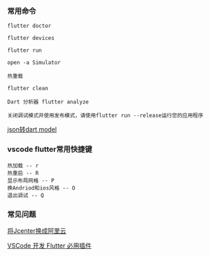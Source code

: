### 常用命令
```
flutter doctor

flutter devices

flutter run

open -a Simulator

热重载

flutter clean

Dart 分析器 flutter analyze

关闭调试模式并使用发布模式，请使用flutter run --release运行您的应用程序

```

[json转dart model](https://github.com/flutterchina/json_model)



###  vscode flutter常用快捷键
```
热加载 -- r
热重启 -- R
显示布局网格 -- P
换Andriod和ios风格 -- O
退出调试 -- Q
```


### 常见问题

[将Jcenter换成阿里云](https://blog.csdn.net/lanwilliam/article/details/83339306)

[VSCode 开发 Flutter 必用插件](https://blog.csdn.net/qq_37954086/article/details/89295555)

